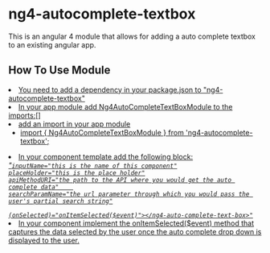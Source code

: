 <h1>ng4-autocomplete-textbox</h1>

This is an angular 4 module that allows for adding a auto complete textbox to an existing angular app.

<h2>How To Use Module</h2>
<u>
<li>You need to add a dependency in your package.json to "ng4-autocomplete-textbox"</li>
<li>In your app module add Ng4AutoCompleteTextBoxModule to the imports:[]</li> 
<li>add an import in your app module
<ul> 
<li>import { Ng4AutoCompleteTextBoxModule } from 'ng4-autocomplete-textbox';</li>
</ul>
</li>
<li>In your component template add the following block:</li>
<i>
<quote>
"<ng4-auto-complete-text-box
    inputID="this is the id of this component"
    
    inputName="this is the name of this component"
    placeHolder="this is the place holder"
    apiMethodURI="the path to the API where you would get the auto complete data"    
    searchParamName="the url parameter through which you would pass the user's partial search string"

    (onSelected)="onItemSelected($event)"></ng4-auto-complete-text-box>"
</quote>
</i><br/>
<li>In your component implement the onItemSelected($event) method that captures the data selected by the user once the auto complete drop down is displayed to the user.</li>
</u>


